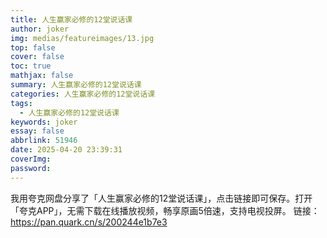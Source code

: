 ```yaml
---
title: 人生赢家必修的12堂说话课
author: joker
img: medias/featureimages/13.jpg
top: false
cover: false
toc: true
mathjax: false
summary: 人生赢家必修的12堂说话课
categories: 人生赢家必修的12堂说话课
tags:
  - 人生赢家必修的12堂说话课
keywords: joker
essay: false
abbrlink: 51946
date: 2025-04-20 23:39:31
coverImg:
password:
---
```


我用夸克网盘分享了「人生赢家必修的12堂说话课」，点击链接即可保存。打开「夸克APP」，无需下载在线播放视频，畅享原画5倍速，支持电视投屏。
链接：https://pan.quark.cn/s/200244e1b7e3

